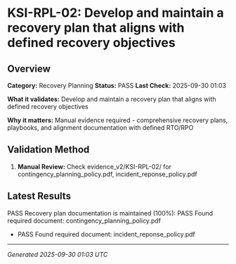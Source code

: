 # KSI-RPL-02: Develop and maintain a recovery plan that aligns with defined recovery objectives

## Overview

**Category:** Recovery Planning
**Status:** PASS
**Last Check:** 2025-09-30 01:03

**What it validates:** Develop and maintain a recovery plan that aligns with defined recovery objectives

**Why it matters:** Manual evidence required - comprehensive recovery plans, playbooks, and alignment documentation with defined RTO/RPO

## Validation Method

1. **Manual Review:** Check evidence_v2/KSI-RPL-02/ for contingency_planning_policy.pdf, incident_reponse_policy.pdf

## Latest Results

PASS Recovery plan documentation is maintained (100%): PASS Found required document: contingency_planning_policy.pdf
- PASS Found required document: incident_reponse_policy.pdf

---
*Generated 2025-09-30 01:03 UTC*